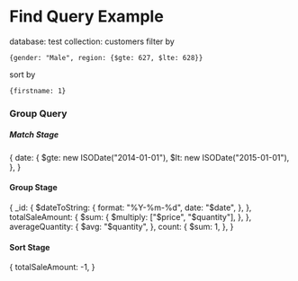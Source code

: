 # Find Query Example
database: test collection: customers
filter by
```
{gender: "Male", region: {$gte: 627, $lte: 628}}
```

sort by
```
{firstname: 1}
```


### Group Query

##### Match Stage
{
  date: {
    $gte: new ISODate("2014-01-01"),
    $lt: new ISODate("2015-01-01"),
  },
}

#### Group Stage
{
  _id: {
    $dateToString: {
      format: "%Y-%m-%d",
      date: "$date",
    },
  },
  totalSaleAmount: {
    $sum: {
      $multiply: ["$price", "$quantity"],
    },
  },
  averageQuantity: {
    $avg: "$quantity",
  },
  count: {
    $sum: 1,
  },
}

#### Sort Stage
{
  totalSaleAmount: -1,
}
